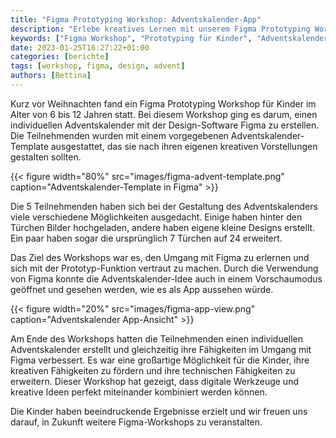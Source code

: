 ```yaml
---
title: "Figma Prototyping Workshop: Adventskalender-App"
description: "Erlebe kreatives Lernen mit unserem Figma Prototyping Workshop für Kinder. Gestalte deinen eigenen Adventskalender und entdecke spielerisch die Welt des Designs. Jetzt mehr erfahren!"
keywords: ["Figma Workshop", "Prototyping für Kinder", "Adventskalender App", "Design-Workshops für Kinder", "Kreatives Coding", "Kinder programmieren", "Figma Prototyping", "Adventskalender Design", "Digitale Kreativität", "Programmieren lernen"]
date: 2023-01-25T16:27:22+01:00
categories: [berichte]
tags: [workshop, figma, design, advent]
authors: [Bettina]
---
```


Kurz vor Weihnachten fand ein Figma Prototyping Workshop für Kinder im Alter von 6 bis 12 Jahren statt. Bei diesem Workshop ging es darum, einen individuellen Adventskalender mit der Design-Software Figma zu erstellen. Die Teilnehmenden wurden mit einem vorgegebenen Adventskalender-Template ausgestattet, das sie nach ihren eigenen kreativen Vorstellungen gestalten sollten.

{{< figure width="80%" src="images/figma-advent-template.png" caption="Adventskalender-Template in Figma" >}}

Die 5 Teilnehmenden haben sich bei der Gestaltung des Adventskalenders viele verschiedene Möglichkeiten ausgedacht. Einige haben hinter den Türchen Bilder hochgeladen, andere haben eigene kleine Designs erstellt. Ein paar haben sogar die ursprünglich 7 Türchen auf 24 erweitert.

Das Ziel des Workshops war es, den Umgang mit Figma zu erlernen und sich mit der Prototyp-Funktion vertraut zu machen. Durch die Verwendung von Figma konnte die Adventskalender-Idee auch in einem Vorschaumodus geöffnet und gesehen werden, wie es als App aussehen würde.

{{< figure width="20%" src="images/figma-app-view.png" caption="Adventskalender App-Ansicht" >}}

Am Ende des Workshops hatten die Teilnehmenden einen individuellen Adventskalender erstellt und gleichzeitig ihre Fähigkeiten im Umgang mit Figma verbessert. Es war eine großartige Möglichkeit für die Kinder, ihre kreativen Fähigkeiten zu fördern und ihre technischen Fähigkeiten zu erweitern. Dieser Workshop hat gezeigt, dass digitale Werkzeuge und kreative Ideen perfekt miteinander kombiniert werden können.

Die Kinder haben beeindruckende Ergebnisse erzielt und wir freuen uns darauf, in Zukunft weitere Figma-Workshops zu veranstalten.
